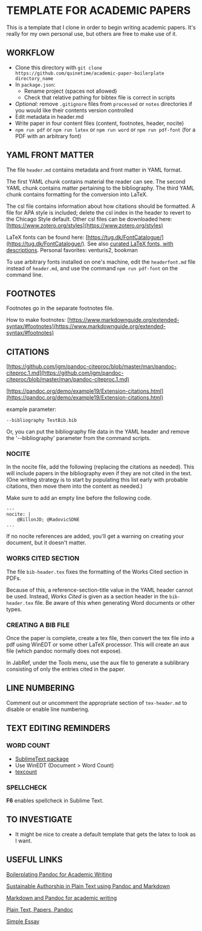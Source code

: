 # TEMPLATE FOR ACADEMIC PAPERS

This is a template that I clone in order to begin writing academic papers.  It's really for my own personal use, but others are free to make use of it.

## WORKFLOW

- Clone this directory with `git clone https://github.com/quinetime/academic-paper-boilerplate directory_name`
- In `package.json`:
    - Rename project (spaces not allowed)
    - Check that relative pathing for bibtex file is correct in scripts
- *Optional:* remove `.gitignore` files from `processed` or `notes` directories if you would like their contents version controlled
- Edit metadata in header.md
- Write paper in four content files (content, footnotes, header, nocite)
- `npm run pdf` or `npm run latex` or `npm run word` or `npm run pdf-font` (for a PDF with an arbitrary font)

## YAML FRONT MATTER

The file `header.md` contains metadata and front matter in YAML format.  

The first YAML chunk contains material the reader can see.  The second YAML chunk contains matter pertaining to the bibliography.  The third YAML chunk contains formatting for the conversion into LaTeX.

The csl file contains information about how citations should be formatted.  A file for APA style is included; delete the csl index in the header to revert to the Chicago Style default. Other csl files can be downloaded here: [https://www.zotero.org/styles](https://www.zotero.org/styles)

LaTeX fonts can be found here: [https://tug.dk/FontCatalogue/](https://tug.dk/FontCatalogue/). See also [curated LaTeX fonts, with descriptions](https://r2src.github.io/top10fonts/).  Personal favorites: venturis2, bookman

To use arbitrary fonts installed on one's machine, edit the `headerfont.md` file instead of `header.md`, and use the command `npm run pdf-font` on the command line.

## FOOTNOTES

Footnotes go in the separate footnotes file.

How to make footnotes: [https://www.markdownguide.org/extended-syntax/#footnotes](https://www.markdownguide.org/extended-syntax/#footnotes)


## CITATIONS

[https://github.com/jgm/pandoc-citeproc/blob/master/man/pandoc-citeproc.1.md](https://github.com/jgm/pandoc-citeproc/blob/master/man/pandoc-citeproc.1.md)

[https://pandoc.org/demo/example19/Extension-citations.html](https://pandoc.org/demo/example19/Extension-citations.html)

example parameter: 

`--bibliography TestBib.bib`

Or, you can put the bibliography file data in the YAML header and remove the '--bibliography' parameter from the command scripts.

### NOCITE

In the nocite file, add the following (replacing the citations as needed). This will include papers in the bibliography even if they are not cited in the text.  (One writing strategy is to start by populating this list early with probable citations, then move them into the content as needed.)

Make sure to add an empty line before the following code.


```
---
nocite: |
	@BillonJD; @RadovicSDNE
...
```
If no nocite references are added, you'll get a warning on creating your document, but it doesn't matter.

### WORKS CITED SECTION

The file `bib-header.tex` fixes the formatting of the Works Cited section in PDFs.  

Because of this, a reference-section-title value in the YAML header cannot be used.  Instead, *Works Cited* is given as a section header in the `bib-header.tex` file.  Be aware of this when generating Word documents or other types.

### CREATING A BIB FILE

Once the paper is complete, create a tex file, then convert the tex file into a pdf using WinEDT or some other LaTeX processor.  This will create an aux file (which pandoc normally does not expose). 

In JabRef, under the Tools menu, use the aux file to generate a sublibrary consisting of only the entries cited in the paper.

## LINE NUMBERING

Comment out or uncomment the appropriate section of `tex-header.md` to disable or enable line numbering.




## TEXT EDITING REMINDERS

### WORD COUNT

- [SublimeText package](https://github.com/kevinstadler/SublimeLaTeXWordCount)
- Use WinEDT (Document > Word Count)
- [texcount](https://app.uio.no/ifi/texcount/index.html)




### SPELLCHECK

**F6** enables spellcheck in Sublime Text.




## TO INVESTIGATE

- It might be nice to create a default template that gets the latex to look as I want.



## USEFUL LINKS

[Boilerplating Pandoc for Academic Writing](https://www.soimort.org/notes/161117/)

[Sustainable Authorship in Plain Text using Pandoc and Markdown](https://programminghistorian.org/en/lessons/sustainable-authorship-in-plain-text-using-pandoc-and-markdown)

[Markdown and Pandoc for academic writing](http://arthurcgusmao.com/academia/2018/01/27/markdown-pandoc.html)

[Plain Text, Papers, Pandoc](https://kieranhealy.org/blog/archives/2014/01/23/plain-text/)

[Simple Essay](https://github.com/plain-plain-text/simple-essay)
